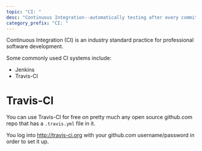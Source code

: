 ```yaml
---
topic: "CI: "
desc: "Continuous Integration--automatically testing after every commit"
category_prefix: "CI: "
---
```


Continuous Integration (CI) is an industry standard practice for professional software development.

Some commonly used CI systems include:
* Jenkins
* Travis-CI

# Travis-CI

You can use Travis-CI for free on pretty much any open source github.com repo that has a `.travis.yml` file in it.

You log into <http://travis-ci.org> with your github.com username/password in order to set it up.

